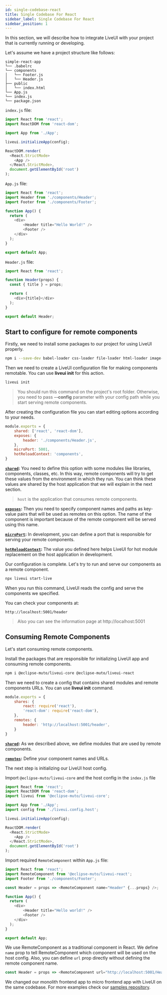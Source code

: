 ```yaml
---
id: single-codebase-react
title: Single Codebase For React
sidebar_label: Single Codebase For React
sidebar_position: 1
---
```


In this section, we will describe how to integrate LiveUI with your project that is currently running or developing.

Let's assume we have a project structure like follows:
```
simple-react-app
└── .babelrc
└── components
│   └── Footer.js
│   └── Header.js
├── public
│   └── index.html
└── App.js
└── index.js
└── package.json
```

`index.js` file:
```js title="index.js"
import React from 'react';
import ReactDOM from 'react-dom';

import App from './App';

liveui.initializeApp(config);

ReactDOM.render(
  <React.StrictMode>
    <App />
  </React.StrictMode>,
  document.getElementById('root')
);

```

`App.js` file:
```js title="App.js"
import React from 'react';
import Header from './components/Header';
import Footer from './components/Footer';

function App() {
  return (
    <div>
        <Header title="Hello World!" />
        <Footer />
    </div>
  );
}

export default App;
```

`Header.js` file:
```js title="components/Header.js"
import React from 'react';

function Header(props) {
  const { title } = props;

  return (
    <div>{title}</div>
  );
}

export default Header;
```
## Start to configure for remote components 

Firstly, we need to install some packages to our project for using LiveUI properly. 

```sh
npm i --save-dev babel-loader css-loader file-loader html-loader image-webpack-loader style-loader svg-url-loader url-loader
```

Then we need to create a LiveUI configuration file for making components remotable. You can use __liveui init__ for this action.

```sh
liveui init
```

> You should run this command on the project's root folder. Otherwise, you need to pass __--config__ parameter with your config path while you start serving remote components.

After creating the configuration file you can start editing options according to your needs.

```js title="liveui.config.js"
module.exports = {
    shared: ['react', 'react-dom'],
    exposes: {
        header: './components/Header.js',
    },
    microPort: 5001,
    hotReloadContext: 'components',
}
```

__[`shared`](/docs/LiveUI/explore#shared):__ You need to define this option with some modules like libraries, components, classes, etc. In this way, remote components will try to get these values from the environment in which they run. You can think these values are shared by the host application that we will explain in the next section.

> `host` is the application that consumes remote components.

__[`exposes`](/docs/LiveUI/explore#exposes):__ Then you need to specify component names and paths as key-value pairs that will be used as remotes on this  option. The name of the component is important because of the remote component will be served using this name.

__[`microPort`](/docs/LiveUI/explore#microPort):__ In development, you can define a port that is responsible for serving your remote components.

__[`hotReloadContext`](/docs/LiveUI/explore#microPort):__ The value you defined here helps LiveUI for hot module replacement on the host application in development.

Our configuration is complete. Let's try to run and serve our components as a remote component.

```sh
npx liveui start-live
```

When you run this command, LiveUI reads the config and serve the components we specified.

You can check your components at:

```
http://localhost:5001/header
```

> Also you can see the information page at http://localhost:5001

## Consuming Remote Components

Let's start consuming remote components. 

Install the packages that are responsible for initializing LiveUI app and consuming remote components. 

```sh
npm i @eclipse-muto/liveui-core @eclipse-muto/liveui-react
```

Then we need to create a config that contains shared modules and remote components URLs. You can use __liveui init__ command. 

```js title="liveui.config.host.js"
module.exports = {
    shares: {
        react: require('react'),
        'react-dom': require('react-dom'),
    },
    remotes: {
        header: 'http://localhost:5001/header',
    }
}
```
__[`shared`](/docs/LiveUI/explore#shares):__ As we described above, we define modules that are used by remote components.

__[`remotes`](/docs/LiveUI/explore#remotes):__ Define your component names and URLs. 

The next step is initializing our LiveUI host config.

Import `@eclipse-muto/liveui-core` and the host config in the `index.js` file

```js title="index.js"
import React from 'react';
import ReactDOM from 'react-dom';
import liveui from '@eclipse-muto/liveui-core';

import App from './App';
import config from './liveui.config.host';

liveui.initializeApp(config);

ReactDOM.render(
  <React.StrictMode>
    <App />
  </React.StrictMode>,
  document.getElementById('root')
);
```

Import required `RemoteComponent` within `App.js` file:

```js title="App.js"
import React from 'react';
import RemoteComponent from '@eclipse-muto/liveui-react';
import Footer from './components/Footer';

const Header = props => <RemoteComponent name="Header" {...props} />;

function App() {
  return (
    <div>
        <Header title="Hello world!" />
        <Footer />
    </div>
  );
}

export default App;
```

We use RemoteComponent as a traditional component in React. We define `name` prop to tell RemoteComponent which component will be used on the host config. Also, you can define `url` prop directly without defining the remote component name.

```js
const Header = props => <RemoteComponent url="http://localhost:5001/Header" {...props} />;
```

We changed our monolith frontend app to micro frontend app with LiveUI on the same codebase. For more examples check our [samples repository](https://github.com/composiv/liveui-samples).